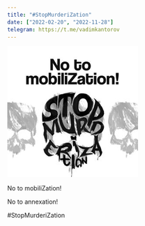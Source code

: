 ```yaml
---
title: "#StopMurderiZation"
date: ["2022-02-20", "2022-11-28"]
telegram: https://t.me/vadimkantorov
---
```

![campaign logo](2022-stopmurderization.jpg)

No to mobiliZation!

No to annexation!

#StopMurderiZation

